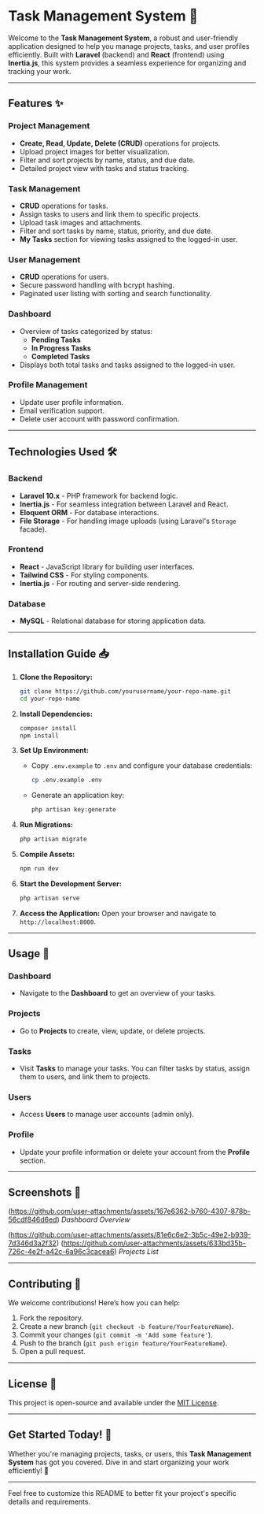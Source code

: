 # Task Management System 🚀

Welcome to the **Task Management System**, a robust and user-friendly application designed to help you manage projects, tasks, and user profiles efficiently. Built with **Laravel** (backend) and **React** (frontend) using **Inertia.js**, this system provides a seamless experience for organizing and tracking your work.

---

## Features ✨

### **Project Management**
- **Create, Read, Update, Delete (CRUD)** operations for projects.
- Upload project images for better visualization.
- Filter and sort projects by name, status, and due date.
- Detailed project view with tasks and status tracking.

### **Task Management**
- **CRUD** operations for tasks.
- Assign tasks to users and link them to specific projects.
- Upload task images and attachments.
- Filter and sort tasks by name, status, priority, and due date.
- **My Tasks** section for viewing tasks assigned to the logged-in user.

### **User Management**
- **CRUD** operations for users.
- Secure password handling with bcrypt hashing.
- Paginated user listing with sorting and search functionality.

### **Dashboard**
- Overview of tasks categorized by status:
  - **Pending Tasks**
  - **In Progress Tasks**
  - **Completed Tasks**
- Displays both total tasks and tasks assigned to the logged-in user.

### **Profile Management**
- Update user profile information.
- Email verification support.
- Delete user account with password confirmation.

---

## Technologies Used 🛠️

### **Backend**
- **Laravel 10.x** - PHP framework for backend logic.
- **Inertia.js** - For seamless integration between Laravel and React.
- **Eloquent ORM** - For database interactions.
- **File Storage** - For handling image uploads (using Laravel's `Storage` facade).

### **Frontend**
- **React** - JavaScript library for building user interfaces.
- **Tailwind CSS** - For styling components.
- **Inertia.js** - For routing and server-side rendering.

### **Database**
- **MySQL** - Relational database for storing application data.

---

## Installation Guide 📥

1. **Clone the Repository:**
   ```bash
   git clone https://github.com/yourusername/your-repo-name.git
   cd your-repo-name
   ```

2. **Install Dependencies:**
   ```bash
   composer install
   npm install
   ```

3. **Set Up Environment:**
   - Copy `.env.example` to `.env` and configure your database credentials:
     ```bash
     cp .env.example .env
     ```
   - Generate an application key:
     ```bash
     php artisan key:generate
     ```

4. **Run Migrations:**
   ```bash
   php artisan migrate
   ```

5. **Compile Assets:**
   ```bash
   npm run dev
   ```

6. **Start the Development Server:**
   ```bash
   php artisan serve
   ```

7. **Access the Application:**
   Open your browser and navigate to `http://localhost:8000`.

---

## Usage 🚀

### **Dashboard**
- Navigate to the **Dashboard** to get an overview of your tasks.

### **Projects**
- Go to **Projects** to create, view, update, or delete projects.

### **Tasks**
- Visit **Tasks** to manage your tasks. You can filter tasks by status, assign them to users, and link them to projects.

### **Users**
- Access **Users** to manage user accounts (admin only).

### **Profile**
- Update your profile information or delete your account from the **Profile** section.

---

## Screenshots 📸
(https://github.com/user-attachments/assets/167e6362-b760-4307-878b-56cdf846d6ed)
*Dashboard Overview*

(https://github.com/user-attachments/assets/81e6c6e2-3b5c-49e2-b939-7d346d3a2f32)
(https://github.com/user-attachments/assets/633bd35b-726c-4e2f-a42c-6a96c3cacea6)
*Projects List*




---

## Contributing 🤝

We welcome contributions! Here’s how you can help:

1. Fork the repository.
2. Create a new branch (`git checkout -b feature/YourFeatureName`).
3. Commit your changes (`git commit -m 'Add some feature'`).
4. Push to the branch (`git push origin feature/YourFeatureName`).
5. Open a pull request.

---

## License 📜

This project is open-source and available under the [MIT License](LICENSE).

---

## Get Started Today! 🎉

Whether you're managing projects, tasks, or users, this **Task Management System** has got you covered. Dive in and start organizing your work efficiently! 🚀

---

Feel free to customize this README to better fit your project's specific details and requirements.
